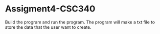 # Assigment4-CSC340

Build the program and run the program. The program will make a txt file to store the data that the user want to create.
